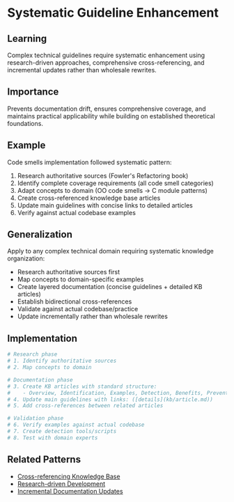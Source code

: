 # Systematic Guideline Enhancement

## Learning
Complex technical guidelines require systematic enhancement using research-driven approaches, comprehensive cross-referencing, and incremental updates rather than wholesale rewrites.

## Importance
Prevents documentation drift, ensures comprehensive coverage, and maintains practical applicability while building on established theoretical foundations.

## Example
Code smells implementation followed systematic pattern:
1. Research authoritative sources (Fowler's Refactoring book)
2. Identify complete coverage requirements (all code smell categories)
3. Adapt concepts to domain (OO code smells → C module patterns)
4. Create cross-referenced knowledge base articles
5. Update main guidelines with concise links to detailed articles
6. Verify against actual codebase examples

## Generalization
Apply to any complex technical domain requiring systematic knowledge organization:
- Research authoritative sources first
- Map concepts to domain-specific examples
- Create layered documentation (concise guidelines + detailed KB articles)
- Establish bidirectional cross-references
- Validate against actual codebase/practice
- Update incrementally rather than wholesale rewrites

## Implementation
```bash
# Research phase
# 1. Identify authoritative sources
# 2. Map concepts to domain

# Documentation phase
# 3. Create KB articles with standard structure:
#    - Overview, Identification, Examples, Detection, Benefits, Prevention
# 4. Update main guidelines with links: ([details](kb/article.md))
# 5. Add cross-references between related articles

# Validation phase  
# 6. Verify examples against actual codebase
# 7. Create detection tools/scripts
# 8. Test with domain experts
```

## Related Patterns
- [Cross-referencing Knowledge Base](kb/cross-referencing-knowledge-base.md)
- [Research-driven Development](kb/research-driven-development.md)
- [Incremental Documentation Updates](kb/incremental-documentation-updates.md)